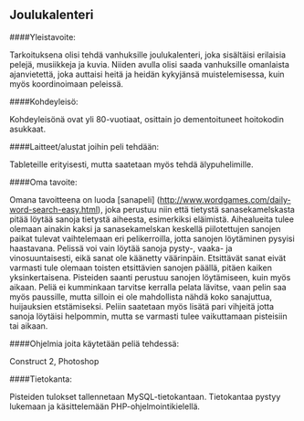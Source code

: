 ## Joulukalenteri

####Yleistavoite: 

Tarkoituksena olisi tehdä vanhuksille joulukalenteri, joka sisältäisi erilaisia pelejä, musiikkeja ja kuvia. Niiden avulla olisi saada vanhuksille omanlaista ajanvietettä, joka auttaisi heitä ja heidän kykyjänsä muistelemisessa, kuin myös koordinoimaan peleissä. 

####Kohdeyleisö:

Kohdeyleisönä ovat yli 80-vuotiaat, osittain jo dementoituneet hoitokodin asukkaat.

####Laitteet/alustat joihin peli tehdään:

Tableteille erityisesti, mutta saatetaan myös tehdä älypuhelimille.

####Oma tavoite:

Omana tavoitteena on luoda [sanapeli] (http://www.wordgames.com/daily-word-search-easy.html), joka perustuu niin että tietystä sanasekamelskasta pitää löytää sanoja tietystä aiheesta, esimerkiksi eläimistä. Aihealueita tulee olemaan ainakin kaksi ja sanasekamelskan keskellä piilotettujen sanojen paikat tulevat vaihtelemaan eri pelikerroilla, jotta sanojen löytäminen pysyisi haastavana. Pelissä voi vain löytää sanoja pysty-, vaaka- ja vinosuuntaisesti, eikä sanat ole käänetty väärinpäin. Etsittävät sanat eivät varmasti tule olemaan toisten etsittävien sanojen päällä, pitäen kaiken yksinkertaisena. Pisteiden saanti perustuu sanojen löytämiseen, kuin myös aikaan. Peliä ei kumminkaan tarvitse kerralla pelata lävitse, vaan pelin saa myös paussille, mutta silloin ei ole mahdollista nähdä koko sanajuttua, huijauksien etstämiseksi. Peliin saatetaan myös lisätä pari vihjeitä jotta sanoja löytäisi helpommin, mutta se varmasti tulee vaikuttamaan pisteisiin tai aikaan. 

####Ohjelmia joita käytetään peliä tehdessä:

Construct 2, Photoshop

####Tietokanta:

Pisteiden tulokset tallennetaan MySQL-tietokantaan. Tietokantaa pystyy lukemaan ja käsittelemään PHP-ohjelmointikielellä.
